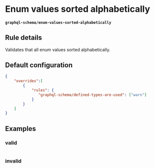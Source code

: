 # Enum values sorted alphabetically
#### `graphql-schema/enum-values-sorted-alphabetically`

## Rule details

Validates that all enum values sorted alphabetically.

## Default configuration

```json
{
    "overrides":[
        {
            "rules": {
               "graphql-schema/defined-types-are-used": ["warn"]
            }
        }
    ]
}
```

## Examples

### valid
```graphql
```

### invalid
```graphql
```
